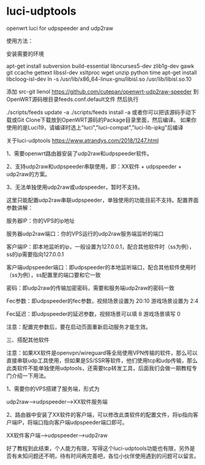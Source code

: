 # luci-udptools
openwrt luci for udpspeeder and udp2raw

使用方法：

安装需要的环境

apt-get install subversion build-essential libncurses5-dev zlib1g-dev gawk git ccache gettext libssl-dev xsltproc wget unzip python time
apt-get install libcloog-isl-dev
ln -s /usr/lib/x86_64-linux-gnu/libisl.so /usr/lib/libisl.so.10

添加 src-git lienol https://github.com/cutepan/openwrt-udp2raw-speeder 到 OpenWRT源码根目录feeds.conf.default文件
然后执行

./scripts/feeds update -a
./scripts/feeds install -a
或者你可以把该源码手动下载或Git Clone下载放到OpenWRT源码的Package目录里面，然后编译。 如果你使用的是Luci19，请编译时选上"luci","luci-compat","luci-lib-ipkg"后编译



关于luci-udptools
https://www.atrandys.com/2018/1247.html

1、需要openwrt路由器安装了udp2raw和udpspeeder软件。

2、支持udp2raw和udpspeeder串联使用，即：XX软件 + udpspeeder + udp2raw的方案。

3、无法单独使用udp2raw或udpspeeder，暂时不支持。


这里只能配置udp2raw串联udpspeeder，单独使用的功能目前不支持。配置界面参数讲解：

服务器IP：你的VPS的ip地址

服务器udp2raw端口：你的VPS运行的udp2raw服务端监听的端口

客户端IP：即本地监听的ip，一般设置为127.0.0.1，配合其他软件时（ss为例），ss的ip需要指向127.0.0.1

客户端udpspeeder端口：即udpspeeder的本地监听端口，配合其他软件使用时（ss为例），ss配置里的端口要和它一致

密码：即udp2raw的传输加密密码，需要和服务端udp2raw的密码一致

Fec参数：即udpspeeder的fec参数，视频场景设置为 20:10  游戏场景设置为 2:4

Fec延迟：即udpspeeder的延迟参数，视频场景可以填 8 游戏场景填写 0

注意：配置完参数后，要在启动页面重新启动服务才能生效。

三、搭配其他软件

注意：如果XX软件是openvpn/wireguard等全局使用VPN传输的软件，那么可以直接串联udp工具使用，但如果是SS/SSR等软件，他们使用tcp和udp传输，那么此类软件不能单独使用udptools，还需要tcp转发工具，后面我们会做一期教程专门介绍一下用法。

1、需要你的VPS搭建了服务端，形式为

udp2raw—->udpspeeder—->XX软件服务端

2、路由器中安装了XX软件的客户端，可以修改此类软件的配置文件，将ip指向客户端IP，将端口指向客户端udpspeeder端口即可。

XX软件客户端—->udpspeeder—->udp2raw

好了教程到此结束，个人能力有限，写得这个luci-udptools功能也有限，另外是否有未知问题还不明，待有时间再完善吧，各位小伙伴使用遇到的问题可以留言。